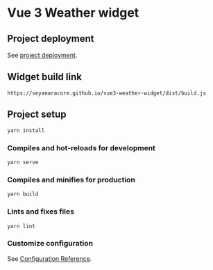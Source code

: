 # Vue 3 Weather widget

## Project deployment
See [project deployment](https://vue3-weather-widget.vercel.app/).

## Widget build link
```
https://seyanaracore.github.io/vue3-weather-widget/dist/build.js
```

## Project setup
```
yarn install
```

### Compiles and hot-reloads for development
```
yarn serve
```

### Compiles and minifies for production
```
yarn build
```

### Lints and fixes files
```
yarn lint
```

### Customize configuration
See [Configuration Reference](https://cli.vuejs.org/config/).
